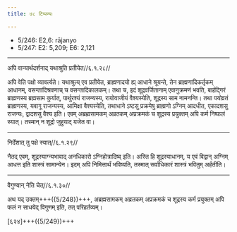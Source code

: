 ```yaml
---
title: ७८ टिप्पण्यः

---
```

- 5/246: E2,6: rājanyo
- 5/247: E2: 5,209; E6: 2,121

____________________________________________


अपि वान्यार्थदर्शनाद् यथाश्रुति प्रतीयेत//६.१.२८//

अपि वेति पक्षो व्यावर्त्यते। यथाश्रुत्य् एव प्रतीयेत, ब्राह्मणादयो ह्य् आधाने श्रूयन्ते, तेन ब्राह्मणादिकर्तृकम् आधानम्, वसन्तादिश्रवणाच् च वसन्तादिकालकम्। तथा च, इदं शूद्रवर्जितानाम् एवानुक्रमणं भवति, बार्हद्गिरं ब्राह्मणस्य ब्रह्मसाम कुर्यात्, पार्थुरश्यं राजन्यस्य, रायोवाजीयं वैश्यस्येति, शूद्रस्य साम नामनन्ति। तथा पयोव्रतं ब्राह्मणस्य, यवागू राजन्यस्य, आमिक्षा वैश्यस्येति, तथाधाने ऽष्टसु प्रक्रमेषु ब्राह्मणो ऽग्निम् आदधीत, एकादशसु राजन्यः, द्वादशसु वैश्य इति। एवम् अब्रह्मसामकम् अव्रतकम् अप्रक्रमकं च शूद्रस्य प्रयुक्तम् अपि कर्म निष्फलं स्यात्। तस्मान् न शूद्रो जुहुयाद् यजेत वा।


____________________________________________


निर्देशात् तु पक्षे स्यात्//६.१.२९//

नैतद् एवम्, शूद्रस्याग्न्यभावाद् अनधिकारो ऽग्निहोत्रादिष्व् इति। अस्ति हि शूद्रस्याधानम्, य एवं विद्वान् अग्निम् आधत्त इति शास्त्रं सामान्येन। इदम् अपि निमित्तार्थं भविष्यति, तस्मात् सर्वाधिकारं शास्त्रं भवितुम् अर्हतीति।


____________________________________________


वैगुण्यान् नेति चेत्//६.१.३०//

अथ यद् उक्तम्+++({5/248})+++, अब्रह्मसामकम् अव्रतकम् अप्रक्रमकं च शूद्रस्य कर्म प्रयुक्तम् अपि फलं न साधयेद् विगुणम् इति, तत् परिहर्तव्यम्।

[६२४]+++({5/249})+++
